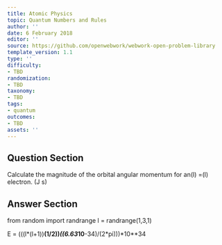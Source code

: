 ```yaml
---
title: Atomic Physics
topic: Quantum Numbers and Rules
author: ''
date: 6 February 2018
editor: ''
source: https://github.com/openwebwork/webwork-open-problem-library
template_version: 1.1
type: ''
difficulty:
- TBD
randomization:
- TBD
taxonomy:
- TBD
tags:
- quantum
outcomes:
- TBD
assets: ''
---
```


## Question Section 

Calculate the magnitude of the orbital angular momentum for an(l) =(l) electron.
(J s)



## Answer Section

from random import randrange
l = randrange(1,3,1)

E = (((l*(l+1))**(1/2))*((6.63*10**-34)/(2*pi)))*10**34